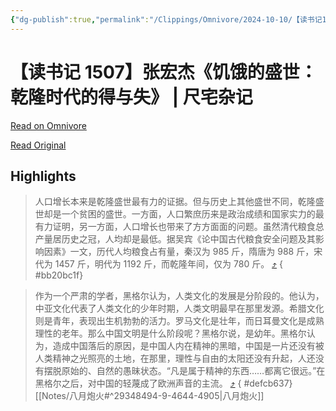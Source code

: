 ```yaml
---
{"dg-publish":true,"permalink":"/Clippings/Omnivore/2024-10-10/【读书记1507】张宏杰《饥饿的盛世：乾隆时代的得与失》 - 尺宅杂记/"}
---
```



# 【读书记 1507】张宏杰《饥饿的盛世：乾隆时代的得与失》 | 尺宅杂记

[Read on Omnivore](https://omnivore.app/me/1507-19273f807f6)

[Read Original](http://www.qncd.com/?p=10706)

## Highlights

> 人口增长本来是乾隆盛世最有力的证据。但与历史上其他盛世不同，乾隆盛世却是一个贫困的盛世。一方面，人口繁庶历来是政治成绩和国家实力的最有力证明，另一方面，人口增长也带来了方方面面的问题。虽然清代粮食总产量居历史之冠，人均却是最低。据吴宾《论中国古代粮食安全问题及其影响因素》一文，历代人均粮食占有量，秦汉为 985 斤，隋唐为 988 斤，宋代为 1457 斤，明代为 1192 斤，而乾隆年间，仅为 780 斤。 [⤴️](https://omnivore.app/me/1507-19273f807f6#bb20bc1f-43d5-47c6-966f-3a9fb3e0c63a) 
{ #bb20bc1f}


> 作为一个严肃的学者，黑格尔认为，人类文化的发展是分阶段的。他认为，中亚文化代表了人类文化的少年时期，人类文明最早在那里发源。希腊文化则是青年，表现出生机勃勃的活力。罗马文化是壮年，而日耳曼文化是成熟理性的老年。那么中国文明是什么阶段呢？黑格尔说，是幼年。黑格尔认为，造成中国落后的原因，是中国人内在精神的黑暗，中国是一片还没有被人类精神之光照亮的土地，在那里，理性与自由的太阳还没有升起，人还没有摆脱原始的、自然的愚昧状态。“凡是属于精神的东西……都离它很远。”在黑格尔之后，对中国的轻蔑成了欧洲声音的主流。 [⤴️](https://omnivore.app/me/1507-19273f807f6#defcb637-8f3f-4e3b-8ed9-f6273b6cb104) 
{ #defcb637}
[[Notes/八月炮火#^29348494-9-4644-4905\|八月炮火]]
